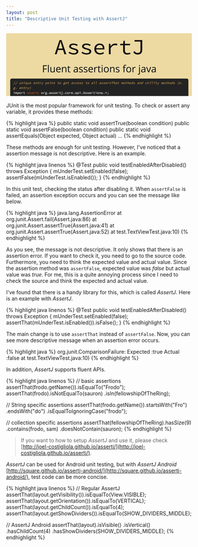 ```yaml
---
layout: post
title: "Descriptive Unit Testing with AssertJ"
---
```


![AssertJ](/images/2016/02-03/assertj.png)

JUnit is the most popular framework for unit testing. To check or assert any variable, it provides these methods:

{% highlight java %}
public static void assertTrue(boolean condition)
public static void assertFalse(boolean condition)
public static void assertEquals(Object expected, Object actual)
...
{% endhighlight %}

These methods are enough for unit testing. However, I've noticed that a assertion message is not descriptive. Here is an example.

{% highlight java linenos %}
@Test
public void testEnabledAfterDisabled() throws Exception {
  mUnderTest.setEnabled(false);
  assertFalse(mUnderTest.isEnabled());
}
{% endhighlight %}

In this unit test, checking the status after disabling it. When `assertFalse` is failed, an assertion exception occurs and you can see the message like below.

{% highlight java %}
java.lang.AssertionError
	at org.junit.Assert.fail(Assert.java:86)
	at org.junit.Assert.assertTrue(Assert.java:41)
	at org.junit.Assert.assertTrue(Assert.java:52)
	at test.TextViewTest.java:10)
{% endhighlight %}

As you see, the message is not descriptive. It only shows that there is an assertion error. If you want to check it, you need to go to the source code. Furthermore, you need to think the expected value and actual value. Since the assertion method was `assertFalse`, expected value was _false_ but actual value was _true_. For me, this is a quite annoying process since I need to check the source and think the expected and actual value.

I've found that there is a handy library for this, which is called _AssertJ_. Here is an example with _AssertJ_.

{% highlight java linenos %}
@Test
public void testEnabledAfterDisabled() throws Exception {
  mUnderTest.setEnabled(false);
  assertThat(mUnderTest.isEnabled()).isFalse();
}
{% endhighlight %}

The main change is to use `assertThat` instead of `assertFalse`. Now, you can see more descriptive message when an assertion error occurs.

{% highlight java %}
org.junit.ComparisonFailure:
Expected :true
Actual   :false
 <Click to see difference>
	at test.TextViewTest.java:10)
{% endhighlight %}

In addition, _AssertJ_ supports fluent APIs.

{% highlight java linenos %}
// basic assertions
assertThat(frodo.getName()).isEqualTo("Frodo");
assertThat(frodo).isNotEqualTo(sauron)
                 .isIn(fellowshipOfTheRing);

// String specific assertions
assertThat(frodo.getName()).startsWith("Fro")
                           .endsWith("do")
                           .isEqualToIgnoringCase("frodo");

// collection specific assertions
assertThat(fellowshipOfTheRing).hasSize(9)
                               .contains(frodo, sam)
                               .doesNotContain(sauron);
{% endhighlight %}

> If you want to how to setup _AssertJ_ and use it, please check [http://joel-costigliola.github.io/assertj/](http://joel-costigliola.github.io/assertj/).


_AssertJ_ can be used for Android unit testing, but with _AssertJ Android_ [http://square.github.io/assertj-android/](http://square.github.io/assertj-android/), test code can be more concise.


{% highlight java linenos %}
// Regular AssertJ
assertThat(layout.getVisibility()).isEqualTo(View.VISIBLE);
assertThat(layout.getOrientation()).isEqualTo(VERTICAL);
assertThat(layout.getChildCount()).isEqualTo(4);
assertThat(layout.getShowDividers()).isEqualTo(SHOW_DIVIDERS_MIDDLE);

// AssertJ Android
assertThat(layout).isVisible()
    .isVertical()
    .hasChildCount(4)
    .hasShowDividers(SHOW_DIVIDERS_MIDDLE);
{% endhighlight %}

